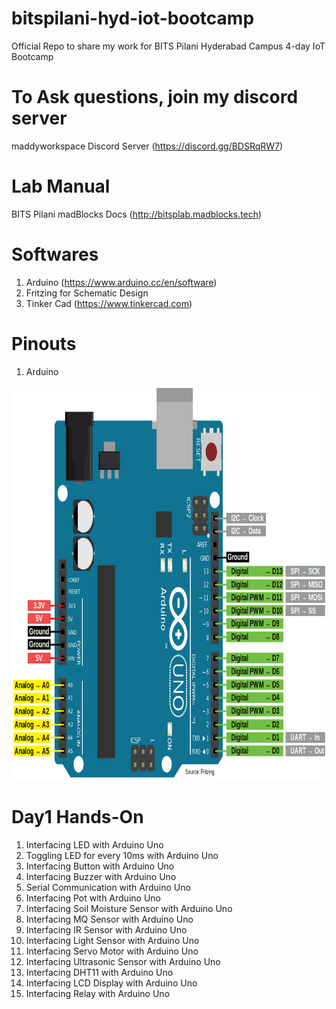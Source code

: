 # bitspilani-hyd-iot-bootcamp
Official Repo to share my work for BITS Pilani Hyderabad Campus 4-day IoT Bootcamp

# To Ask questions, join my discord server
maddyworkspace Discord Server (https://discord.gg/BDSRqRW7)

# Lab Manual
BITS Pilani madBlocks Docs (http://bitsplab.madblocks.tech)

# Softwares
1. Arduino (https://www.arduino.cc/en/software)
2. Fritzing for Schematic Design
3. Tinker Cad (https://www.tinkercad.com)

# Pinouts

1. Arduino
<img src="Arduino-Uno-Pinout-1.png"  width="895" height="631"/>

# Day1 Hands-On
01. Interfacing LED with Arduino Uno
02. Toggling LED for every 10ms with Arduino Uno
03. Interfacing Button with Arduino Uno
04. Interfacing Buzzer with Arduino Uno
05. Serial Communication with Arduino Uno
06. Interfacing Pot with Arduino Uno
07. Interfacing Soil Moisture Sensor with Arduino Uno
08. Interfacing MQ Sensor with Arduino Uno
09. Interfacing IR Sensor with Arduino Uno
10. Interfacing Light Sensor with Arduino Uno
11. Interfacing Servo Motor with Arduino Uno
12. Interfacing Ultrasonic Sensor with Arduino Uno
13. Interfacing DHT11 with Arduino Uno
14. Interfacing LCD Display with Arduino Uno
15. Interfacing Relay with Arduino Uno
